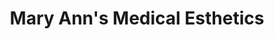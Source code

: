 ---
title: "Mary Ann's Medical Esthetics"
url: /santa-fe/mary-anns-medical-esthetics/
shop: beauty
---